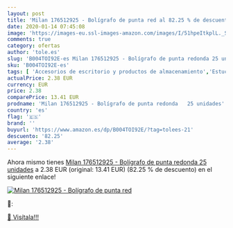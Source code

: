 ```yaml
---
layout: post
title: 'Milan 176512925 - Bolígrafo de punta red al 82.25 % de descuento'
date: 2020-01-14 07:45:08
image: 'https://images-eu.ssl-images-amazon.com/images/I/51hpeItkplL._SL400_.jpg'
comments: true
category: ofertas
author: 'tole.es'
slug: 'B004TOI92E-es Milan 176512925 - Bolígrafo de punta redonda 25 unidades'
sku: 'B004TOI92E-es'
tags: [ 'Accesorios de escritorio y productos de almacenamiento','Estuches escolares','Herramientas de mano para jardinería','Jardinería','Jardín','Material de oficina','Materiales, organizadores y dispensadores de escritorio','Oficina y papelería','Tijeras de podar para jardinería','bolígrafo', ]
actualPrice: 2.38 EUR
currency: EUR
price: 2.38
comparePrice: 13.41 EUR
prodname: 'Milan 176512925 - Bolígrafo de punta redonda   25 unidades'
country: 'es'
flag: '🇪🇸'
brand: ''
buyurl: 'https://www.amazon.es/dp/B004TOI92E/?tag=tolees-21'
descuento: '82.25'
average: '2.38'
---
```


Ahora mismo tienes [Milan 176512925 - Bolígrafo de punta redonda   25 unidades](https://www.amazon.es/dp/B004TOI92E/?tag=tolees-21) a 2.38 EUR (original: 13.41 EUR) (82.25 %  de descuento) en el siguiente enlace!

[![Milan 176512925 - Bolígrafo de punta red](https://images-eu.ssl-images-amazon.com/images/I/51hpeItkplL._SL400_.jpg)](https://www.amazon.es/dp/B004TOI92E/?tag=tolees-21)

🔎:


[🛒 Visítala!!!](https://www.amazon.es/dp/B004TOI92E/?tag=tolees-21)
